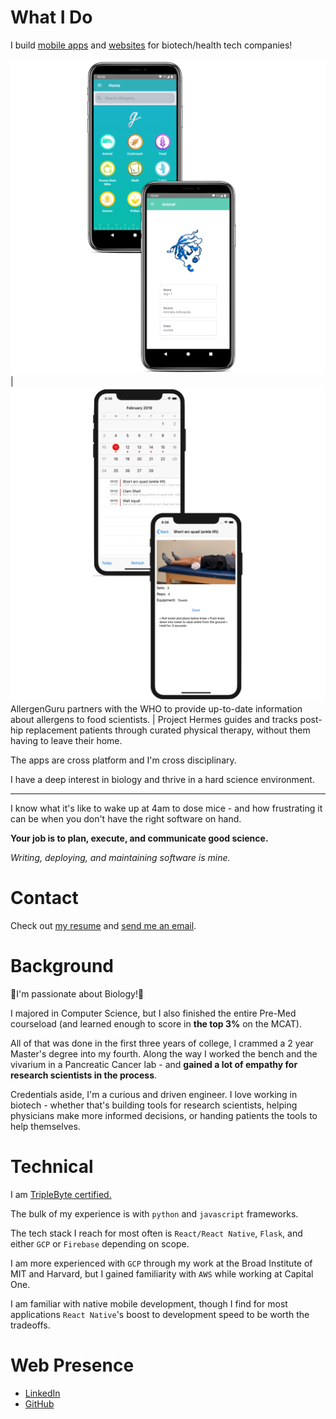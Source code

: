 # What I Do

I build [mobile apps](https://apps.apple.com/app/allergen-guru/id1373922308) and [websites](https://depmap.org/portal/) for biotech/health tech companies!

![](./mast.png) | ![](./hermes.png)
AllergenGuru partners with the WHO to provide up-to-date information about allergens to food scientists. | Project Hermes guides and tracks post-hip replacement patients through curated physical therapy, without them having to leave their home.

The apps are cross platform and I'm cross disciplinary.

I have a deep interest in biology and thrive in a hard science environment.

---

I know what it's like to wake up at 4am to dose mice - and how frustrating it can be when you don't have the right software on hand.

**Your job is to plan, execute, and communicate good science.**

*Writing, deploying, and maintaining software is mine.*

# Contact

Check out [my resume](https://nishantjha.org/resume.pdf) and [send me an email](mailto:me@nishantjha.org).

# Background

🧪I'm passionate about Biology!🧬

I majored in Computer Science, but I also finished the entire Pre-Med courseload (and learned enough to score in **the top 3%** on the MCAT). 

All of that was done in the first three years of college, I crammed a 2 year Master's degree into my fourth. Along the way I worked the bench and the vivarium in a Pancreatic Cancer lab - and **gained a lot of empathy for research scientists in the process**.

Credentials aside, I'm a curious and driven engineer. I love working in biotech - whether that's building tools for research scientists, helping physicians make more informed decisions, or handing patients the tools to help themselves.

# Technical

I am [TripleByte certified.](https://triplebyte.com/certificate/YAiPxpq)


The bulk of my experience is with `python` and `javascript` frameworks.

The tech stack I reach for most often is `React/React Native`, `Flask`, and either `GCP` or `Firebase` depending on scope.

I am more experienced with `GCP` through my work at the Broad Institute of MIT and Harvard, but I gained familiarity with `AWS` while working at Capital One.

I am familiar with native mobile development, though I find for most applications `React Native`'s boost to development speed to be worth the tradeoffs.

# Web Presence

 - [LinkedIn](https://linkedin.com/in/ninjha01/)
 - [GitHub](https://github.com/ninjha01/)
